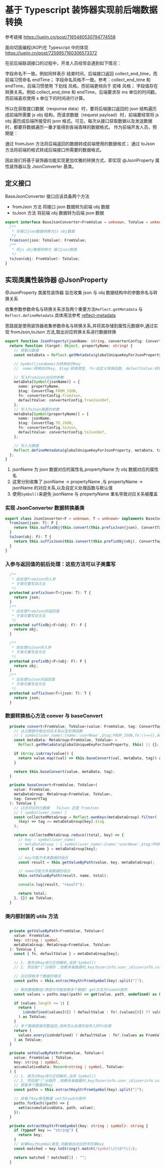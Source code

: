 # 基于 Typescript 装饰器实现前后端数据转换

参考链接 https://juejin.cn/post/7165480530794774558

面向切面编程(AOP)在 Typescript 中的体现 https://juejin.cn/post/7259957160306573372

在前后端联调接口的过程中，开发人员经常会遇到如下情况：

字段命名不一致。例如同样表示 结束时间，后端接口返回 collect_end_time，而前端习惯命名 endTime；
字段命名风格不一致。参考：collect_end_time 和 endTime，后端习惯使用 下划线 风格，而前端更倾向于 驼峰 风格；
字段值存在转换关系。例如 collect_end_time 和 endTime，后端要求存 ms 单位的时间戳，而前端喜欢使用 s 单位下的时间进行计算。

所以在获取接口数据（response data）时，要将后端接口返回的 json 结构遍历成前端所需要 js obj 结构，而请求数据（request payload）时，前端要经常将 js obj 遍历成后端所接受的 json 格式。可见，每次从接口获取数据以及发送数据时，都要将数据遍历一番才能得到各端青睐的数据格式。
作为前端开发人员，预期是：

通过 fromJson 方法将后端返回的数据转成前端使用的数据格式；
通过 toJson 方法将前端的格式转成后端接口所需要的数据格式。

因此我们将基于装饰器功能实现更加优雅的转换方式，即实现 @JsonProperty 属性装饰器以及 JsonConverter 基类。

## 定义接口

BaseJsonConverter 接口应该具备两个方法

- fromJson 方法 将接口 json 数据转为前端 obj 数据
- toJson 方法 将前端 obj 数据转为后端 json 数据

```typescript
export interface BaseJsonConverter<FromValue = unknown, ToValue = unknown> {
  /**
   * 将接口json数据转换为js obj数据
   */
  fromJson(json: ToValue): FromValue;
  /**
   * 将js obj数据转换为 接口json数据
   */
  toJson(obj: FromValue): ToValue;
}
```

## 实现类属性装饰器 @JsonProperty

@JsonProperty 类属性装饰器 旨在收集 json 与 obj 数据结构中的参数命名与转换关系

收集参数参数命名与转换关系涉及两个重要方法`Reflect.getMetadata` 与 `Reflect.defineMetadata`
具体用法参考 [reflect-metadata]('https://www.npmjs.com/package/reflect-metadata')

思路就是使用装饰器收集参数命名与转换关系,并将其存储到属性元数据中,通过实现 fromJson,toJson 方法,取出对应转换关系进行数据转换

```typescript
export function JsonProperty(jsonName: string, converterConfig: ConverterConfig) {
  return function (target: Object, propertyName: string) {
    // 获取元数据
    const metaData = Reflect.getMetadata(globalUniqueKeyForJsonProperty, target) || {};

    // Symbol(jsonName)为转换前的key
    //  name:转换后的key, $tag:转换类型, fn:自定义转换函数, defaultValue:转换后默认值

    // 写入FromJson对应的参数
    metaData[Symbol(jsonName)] = {
      name: propertyName,
      $tag: ConvertTag.FROM_JSON,
      fn: converterConfig.fromJson,
      defaultValue: converterConfig.fromJsonDef,
    };
    // 写入ToJson需要的参数
    metaData[Symbol(propertyName)] = {
      name: jsonName,
      $tag: ConvertTag.TO_JSON,
      fn: converterConfig.toJson,
      defaultValue: converterConfig.toJsonDef,
    };

    // 写入元数据
    Reflect.defineMetadata(globalUniqueKeyForJsonProperty, metaData, target);
  };
}
```

1. jsonName 为 json 数据对应的属性名,propertyName 为 obj 数据对应的属性名
2. 这里分别收集了 jsonName -> propertyName ,与 propertyName -> jsonName 的对应关系,以及自定义处理函数与默认值
3. 使用`Symbol()`来避免 jsonName 与 propertyName 重名导致对应关系被覆盖

### 实现 JsonConverter 数据转换基类

```typescript
export class JsonConverter<F = unknown, T = unknown> implements BaseJsonConverter<F, T> {
  fromJson(json: T): F {
    return this.suffixObj(this.convert(this.prefixJson(json), ConvertTag.FROM_JSON));
  }
  toJson(obj: F): T {
    return this.suffixJson(this.convert(this.prefixObj(obj), ConvertTag.TO_JSON));
  }
}
```

### 入参与返回值的前后处理：这些方法可以子类重写

```typescript
  /**
   * 前处理fromJson的入参
   * 子类可重写该方法
   */
  protected prefixJson<T>(json: T): T {
    return json;
  }
  /**
   * 后处理fromJson的返回值
   * 子类可重写该方法
   */
  protected suffixObj<F>(obj: F): F {
    return obj;
  }

  /**
   * 前处理toJson的入参
   * 子类可重写该方法
   */
  protected prefixObj<F>(obj: F): F {
    return obj;
  }
  /**
   * 后处理toJson的返回值
   * 子类可重写该方法
   */
  protected suffixJson<T>(json: T): T {
    return json;
  }

```

### 数据转换核心方法 conver 与 baseConvert

```typescript
  private convert<FromValue, ToValue>(value: FromValue, tag: ConvertTag): ToValue {
    // 从元数据中取出对应关系以及处理函数
    // { symbol(user_name):{name:'userNmae',$tag:FROM_JSON,fn:()=>{},defaultValue:''} }
    const metaData: MetaGroup<FromValue, ToValue> =
      Reflect.getMetadata(globalUniqueKeyForJsonProperty, this) || {};

    if (Array.isArray(value)) {
      return value.map((val) => this.baseConvert(val, metaData, tag)) as ToValue;
    }

    return this.baseConvert(value, metaData, tag);
  }

  private baseConvert<FromValue, ToValue>(
    value: FromValue,
    metaDataGroup: MetaGroup<FromValue, ToValue>,
    tag: ConvertTag
  ): ToValue {
    // 过滤对应的元数据   ToJson 还是 FromJson
    // [ symbol(user_name) ]
    const collectedMetaGroup = Reflect.ownKeys(metaDataGroup).filter(
      (key) => tag == metaDataGroup[key].$tag
    );

    return collectedMetaGroup.reduce((total, key) => {
      // key : symbol(user_name)
      // metaDataGroup : { symbol(user_name):{name:'userNmae',$tag:FROM_JSON,fn:()=>{},defaultValue:''} }
      const { name } = metaDataGroup[key];

      // key可能为多条数据的组合
      const result = this.getValueByPath(value, key, metaDataGroup);

      // name可能为多条数据的组合
      this.setValueByPath(result, name, total);

      console.log(result, "result");

      return total;
    }, {}) as ToValue;
  }


```

### 类内部封装的 utils 方法

```typescript

  private getValueByPath<FromValue, ToValue>(
    value: FromValue,
    key: string | symbol,
    metaDataGroup: MetaGroup<FromValue, ToValue>
  ): ToValue {
    const { fn, defaultValue } = metaDataGroup[key];

    // 1. 首先对key进行正则解析,去除 Symbol()
    // 2. 然后取"|"分隔符 ,依赖多条数据时,key为userinfo.user_id|userinfo.user_name这种

    // 应对获取多个数据的情况
    const paths = this.extractKeyStrFromSymbol(key).split("|");

    // 取到数据数组(原因为可能依赖多个数据) get方法为loadsh提供
    const values = paths.map((path) => get(value, path, undefined) as FromValue);

    if (values.length <= 1) {
      return (
        isUndefined(values[0]) ? defaultValue : fn?.(values[0]) ?? values[0] ?? defaultValue
      ) as ToValue;
    }
    // 多个数据直接完整返回,具体怎么处理交给传入的fn处理
    return (
      values.every(isUndefined) ? defaultValue : fn?.(values as FromValue) ?? values ?? defaultValue
    ) as ToValue;
  }

  private setValueByPath<FromValue, ToValue>(
    value: FromValue | ToValue,
    key: string | symbol,
    accumulativeData: Record<string | symbol, ToValue>
  ) {
    // 1. 首先对key进行正则解析,去除 Symbol()
    // 2. 然后取"|"分隔符 ,依赖多条数据时,key为userinfo.user_id|userinfo.user_name这种
    // 获取多个数据的key
    const paths = this.extractKeyStrFromSymbol(key).split("|");

    // 给每个key填充数据 set为loadsh提供
    paths.forEach((path) => {
      set(accumulativeData, path, value);
    });
  }

  private extractKeyStrFromSymbol(key: string | symbol): string {
    if (typeof key == "string") {
      return key;
    }
    // 如果key为symbol类型,则截取出对应的字符串key
    const matched = key.toString().match(/Symbol\((\S*)\)/);

    return matched ? matched[1] : "";
  }
```
